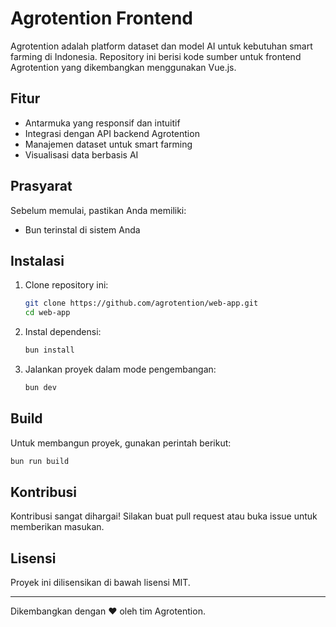 # Agrotention Frontend

Agrotention adalah platform dataset dan model AI untuk kebutuhan smart farming di Indonesia. Repository ini berisi kode sumber untuk frontend Agrotention yang dikembangkan menggunakan Vue.js.

## Fitur
- Antarmuka yang responsif dan intuitif
- Integrasi dengan API backend Agrotention
- Manajemen dataset untuk smart farming
- Visualisasi data berbasis AI

## Prasyarat
Sebelum memulai, pastikan Anda memiliki:
- Bun terinstal di sistem Anda

## Instalasi
1. Clone repository ini:
   ```sh
   git clone https://github.com/agrotention/web-app.git
   cd web-app
   ```
2. Instal dependensi:
   ```sh
   bun install
   ```
3. Jalankan proyek dalam mode pengembangan:
   ```sh
   bun dev
   ```

## Build
Untuk membangun proyek, gunakan perintah berikut:
```sh
bun run build
```

## Kontribusi
Kontribusi sangat dihargai! Silakan buat pull request atau buka issue untuk memberikan masukan.

## Lisensi
Proyek ini dilisensikan di bawah lisensi MIT.

---
Dikembangkan dengan ❤️ oleh tim Agrotention.
